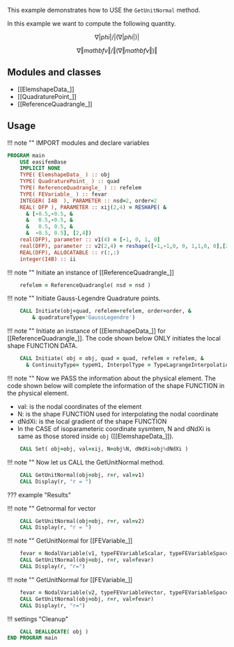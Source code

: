 This example demonstrates how to USE the `GetUnitNormal` method.

In this example we want to compute the following quantity.

$$
\nabla \vert phi \vert / \vert (\nabla \vert phi \vert) \vert
$$

$$
\nabla \Vert mathbf{v}  \Vert / \Vert (\nabla \Vert mathbf{v} \Vert) \Vert
$$

## Modules and classes

- [[ElemshapeData_]]
- [[QuadraturePoint_]]
- [[ReferenceQuadrangle_]]

## Usage

!!! note ""
    IMPORT modules and declare variables

``` fortran
PROGRAM main
    USE easifemBase
    IMPLICIT NONE
    TYPE( ElemshapeData_ ) :: obj
    TYPE( QuadraturePoint_ ) :: quad
    TYPE( ReferenceQuadrangle_ ) :: refelem
    TYPE( FEVariable_ ) :: fevar
    INTEGER( I4B  ), PARAMETER :: nsd=2, order=2
    REAL( DFP ), PARAMETER :: xij(2,4) = RESHAPE( &
      & [-0.5,-0.5, &
      &   0.5,-0.5, &
      &   0.5, 0.5, &
      &  -0.5, 0.5], [2,4])
    real(DFP), parameter :: v1(4) = [-1, 0, 1, 0]
    real(DFP), parameter :: v2(2,4) = reshape([-1,-1,0, 0, 1,1,0, 0],[2,4])
    REAL(DFP), ALLOCATABLE :: r(:,:)
    integer(I4B) :: ii
```

!!! note ""
    Initiate an instance of [[ReferenceQuadrangle_]]

```fortran
    refelem = ReferenceQuadrangle( nsd = nsd )
```

!!! note ""
    Initiate Gauss-Legendre Quadrature points.

```fortran
    CALL Initiate(obj=quad, refelem=refelem, order=order, &
        & quadratureType='GaussLegendre')
```

!!! note ""
    Initiate an instance of [[ElemshapeData_]] for [[ReferenceQuadrangle_]]. The code shown below ONLY initiates the local shape FUNCTION DATA.

```fortran
    CALL Initiate( obj = obj, quad = quad, refelem = refelem, &
      & ContinuityType= typeH1, InterpolType = TypeLagrangeInterpolation )
```

!!! note ""
    Now we PASS the information about the physical element. The code shown below will complete the information of the shape FUNCTION in the physical element.

- val: is the nodal coordinates of the element
- N: is the shape FUNCTION used for interpolating the nodal coordinate
- dNdXi: is the local gradient of the shape FUNCTION
- In the CASE of isoparameteric coordinate sysmtem, N and dNdXi is same as those stored inside `obj` ([[ElemshapeData_]]).

```fortran
    CALL Set( obj=obj, val=xij, N=obj%N, dNdXi=obj%dNdXi )
```

!!! note ""
    Now let us CALL the GetUnitNormal method.

```fortran
    CALL GetUnitNormal(obj=obj, r=r, val=v1)
    CALL Display(r, "r = ")
```

??? example "Results"


!!! note ""
    Getnormal for vector

```fortran
    CALL GetUnitNormal(obj=obj, r=r, val=v2)
    CALL Display(r, "r = ")
```

!!! note ""
    GetUnitNormal for [[FEVariable_]]

```fortran
    fevar = NodalVariable(v1, typeFEVariableScalar, typeFEVariableSpace)
    CALL GetUnitNormal(obj=obj, r=r, val=fevar)
    CALL Display(r, "r=")
```

!!! note ""
    GetUnitNormal for [[FEVariable_]]

```fortran
    fevar = NodalVariable(v2, typeFEVariableVector, typeFEVariableSpace)
    CALL GetUnitNormal(obj=obj, r=r, val=fevar)
    CALL Display(r, "r=")
```


!!! settings "Cleanup"


```fortran
    CALL DEALLOCATE( obj )
END PROGRAM main
```
